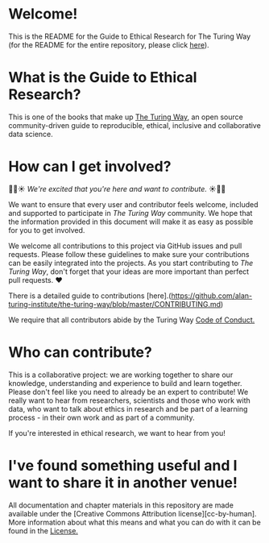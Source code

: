 # Welcome!

This is the README for the Guide to Ethical Research for The Turing Way (for the README for the entire repository, please click [here](https://github.com/alan-turing-institute/the-turing-way/blob/master/README.md)).

# What is the Guide to Ethical Research?

This is one of the books that make up [The Turing Way](https://the-turing-way.netlify.app/welcome), an open source community-driven guide to reproducible, ethical, inclusive and collaborative data science. 

# How can I get involved?

:dizzy::hatched_chick::sunny: _We're excited that you're here and want to contribute._ :sunny::hatched_chick::dizzy:

We want to ensure that every user and contributor feels welcome, included and supported to participate in _The Turing Way_ community.
We hope that the information provided in this document will make it as easy as possible for you to get involved.

We welcome all contributions to this project via GitHub issues and pull requests.
Please follow these guidelines to make sure your contributions can be easily integrated into the projects.
As you start contributing to _The Turing Way_, don't forget that your ideas are more important than perfect pull requests. :heart:

There is a detailed guide to contributions [here].(https://github.com/alan-turing-institute/the-turing-way/blob/master/CONTRIBUTING.md)

We require that all contributors abide by the Turing Way [Code of Conduct.](https://github.com/alan-turing-institute/the-turing-way/blob/master/CODE_OF_CONDUCT.md)

# Who can contribute? 

This is a collaborative project: we are working together to share our knowledge, understanding and experience to build and learn together. Please don't feel like you need to already be an expert to contribute! We really want to hear from researchers, scientists and those who work with data, who want to talk about ethics in research and be part of a learning process - in their own work and as part of a community. 

If you're interested in ethical research, we want to hear from you!

# I've found something useful and I want to share it in another venue!

All documentation and chapter materials in this repository are made available under the [Creative Commons Attribution license][cc-by-human]. More information about what this means and what you can do with it can be found in the [License.](https://github.com/alan-turing-institute/the-turing-way/blob/master/LICENSE.md) 














